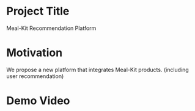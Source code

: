 Project Title
==============
Meal-Kit Recommendation Platform

Motivation
===============
We propose a new platform that integrates Meal-Kit products. (including user recommendation)

Demo Video
=============
